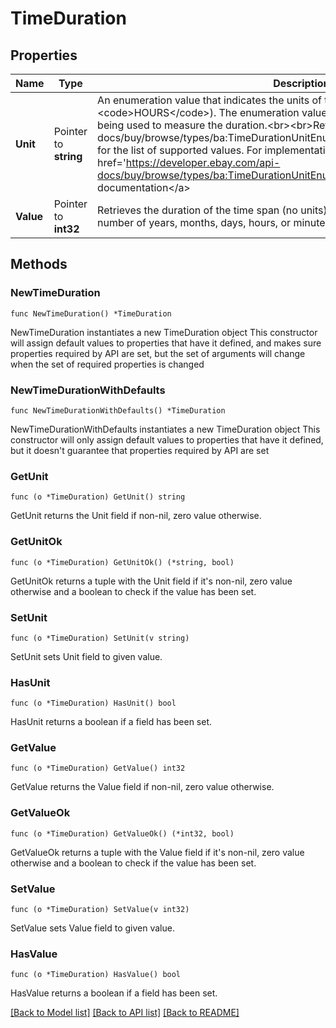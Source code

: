 # TimeDuration

## Properties

Name | Type | Description | Notes
------------ | ------------- | ------------- | -------------
**Unit** | Pointer to **string** | An enumeration value that indicates the units of the time span (e.g., &lt;code&gt;HOURS&lt;/code&gt;). The enumeration value in this field defines the period of time being used to measure the duration.&lt;br&gt;&lt;br&gt;Refer to &lt;a href&#x3D;\&quot;/api-docs/buy/browse/types/ba:TimeDurationUnitEnum\&quot;&gt;TimeDurationUnitEnum&lt;/a&gt; for the list of supported values. For implementation help, refer to &lt;a href&#x3D;&#39;https://developer.ebay.com/api-docs/buy/browse/types/ba:TimeDurationUnitEnum&#39;&gt;eBay API documentation&lt;/a&gt; | [optional] 
**Value** | Pointer to **int32** | Retrieves the duration of the time span (no units). The value in this field indicates the number of years, months, days, hours, or minutes in the defined period. | [optional] 

## Methods

### NewTimeDuration

`func NewTimeDuration() *TimeDuration`

NewTimeDuration instantiates a new TimeDuration object
This constructor will assign default values to properties that have it defined,
and makes sure properties required by API are set, but the set of arguments
will change when the set of required properties is changed

### NewTimeDurationWithDefaults

`func NewTimeDurationWithDefaults() *TimeDuration`

NewTimeDurationWithDefaults instantiates a new TimeDuration object
This constructor will only assign default values to properties that have it defined,
but it doesn't guarantee that properties required by API are set

### GetUnit

`func (o *TimeDuration) GetUnit() string`

GetUnit returns the Unit field if non-nil, zero value otherwise.

### GetUnitOk

`func (o *TimeDuration) GetUnitOk() (*string, bool)`

GetUnitOk returns a tuple with the Unit field if it's non-nil, zero value otherwise
and a boolean to check if the value has been set.

### SetUnit

`func (o *TimeDuration) SetUnit(v string)`

SetUnit sets Unit field to given value.

### HasUnit

`func (o *TimeDuration) HasUnit() bool`

HasUnit returns a boolean if a field has been set.

### GetValue

`func (o *TimeDuration) GetValue() int32`

GetValue returns the Value field if non-nil, zero value otherwise.

### GetValueOk

`func (o *TimeDuration) GetValueOk() (*int32, bool)`

GetValueOk returns a tuple with the Value field if it's non-nil, zero value otherwise
and a boolean to check if the value has been set.

### SetValue

`func (o *TimeDuration) SetValue(v int32)`

SetValue sets Value field to given value.

### HasValue

`func (o *TimeDuration) HasValue() bool`

HasValue returns a boolean if a field has been set.


[[Back to Model list]](../README.md#documentation-for-models) [[Back to API list]](../README.md#documentation-for-api-endpoints) [[Back to README]](../README.md)


